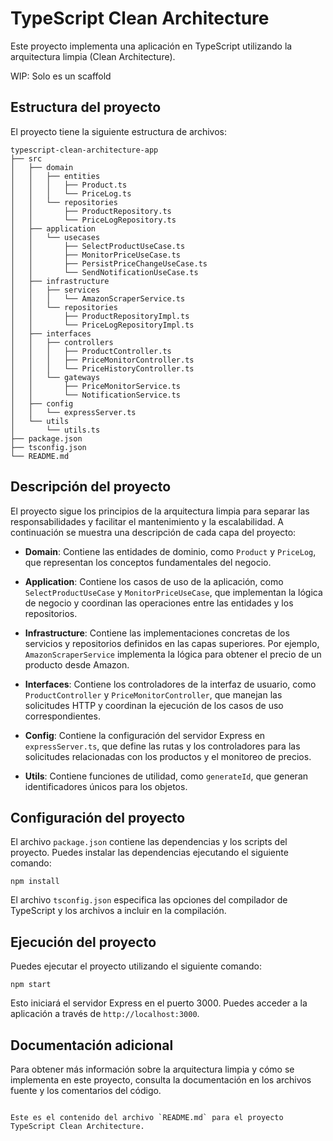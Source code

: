# TypeScript Clean Architecture

Este proyecto implementa una aplicación en TypeScript utilizando la arquitectura limpia (Clean Architecture).

WIP: Solo es un scaffold

## Estructura del proyecto

El proyecto tiene la siguiente estructura de archivos:

```
typescript-clean-architecture-app
├── src
│   ├── domain
│   │   ├── entities
│   │   │   ├── Product.ts
│   │   │   └── PriceLog.ts
│   │   └── repositories
│   │       ├── ProductRepository.ts
│   │       └── PriceLogRepository.ts
│   ├── application
│   │   └── usecases
│   │       ├── SelectProductUseCase.ts
│   │       ├── MonitorPriceUseCase.ts
│   │       ├── PersistPriceChangeUseCase.ts
│   │       └── SendNotificationUseCase.ts
│   ├── infrastructure
│   │   ├── services
│   │   │   └── AmazonScraperService.ts
│   │   └── repositories
│   │       ├── ProductRepositoryImpl.ts
│   │       └── PriceLogRepositoryImpl.ts
│   ├── interfaces
│   │   ├── controllers
│   │   │   ├── ProductController.ts
│   │   │   ├── PriceMonitorController.ts
│   │   │   └── PriceHistoryController.ts
│   │   └── gateways
│   │       ├── PriceMonitorService.ts
│   │       └── NotificationService.ts
│   ├── config
│   │   └── expressServer.ts
│   └── utils
│       └── utils.ts
├── package.json
├── tsconfig.json
└── README.md
```

## Descripción del proyecto

El proyecto sigue los principios de la arquitectura limpia para separar las responsabilidades y facilitar el mantenimiento y la escalabilidad. A continuación se muestra una descripción de cada capa del proyecto:

- **Domain**: Contiene las entidades de dominio, como `Product` y `PriceLog`, que representan los conceptos fundamentales del negocio.

- **Application**: Contiene los casos de uso de la aplicación, como `SelectProductUseCase` y `MonitorPriceUseCase`, que implementan la lógica de negocio y coordinan las operaciones entre las entidades y los repositorios.

- **Infrastructure**: Contiene las implementaciones concretas de los servicios y repositorios definidos en las capas superiores. Por ejemplo, `AmazonScraperService` implementa la lógica para obtener el precio de un producto desde Amazon.

- **Interfaces**: Contiene los controladores de la interfaz de usuario, como `ProductController` y `PriceMonitorController`, que manejan las solicitudes HTTP y coordinan la ejecución de los casos de uso correspondientes.

- **Config**: Contiene la configuración del servidor Express en `expressServer.ts`, que define las rutas y los controladores para las solicitudes relacionadas con los productos y el monitoreo de precios.

- **Utils**: Contiene funciones de utilidad, como `generateId`, que generan identificadores únicos para los objetos.

## Configuración del proyecto

El archivo `package.json` contiene las dependencias y los scripts del proyecto. Puedes instalar las dependencias ejecutando el siguiente comando:

```
npm install
```

El archivo `tsconfig.json` especifica las opciones del compilador de TypeScript y los archivos a incluir en la compilación.

## Ejecución del proyecto

Puedes ejecutar el proyecto utilizando el siguiente comando:

```
npm start
```

Esto iniciará el servidor Express en el puerto 3000. Puedes acceder a la aplicación a través de `http://localhost:3000`.

## Documentación adicional

Para obtener más información sobre la arquitectura limpia y cómo se implementa en este proyecto, consulta la documentación en los archivos fuente y los comentarios del código.

```

Este es el contenido del archivo `README.md` para el proyecto TypeScript Clean Architecture.